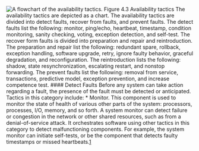 ![A flowchart of the availability tactics.](graphics/04fig03.jpg) Figure 4.3 Availability tactics The availability tactics are depicted as a chart. The availability tactics are divided into detect faults, recover from faults, and prevent faults. The detect faults list the following: monitor, ping/echo, heartbeat, timestamp, condition monitoring, sanity checking, voting, exception detection, and self-test. The recover form faults is divided into preparation and repair and reintroduction. The preparation and repair list the following: redundant spare, rollback, exception handling, software upgrade, retry, ignore faulty behavior, graceful degradation, and reconfiguration. The reintroduction lists the following: shadow, state resynchronization, escalating restart, and nonstop forwarding. The prevent faults list the following: removal from service, transactions, predictive model, exception prevention, and increase competence test. #### Detect Faults Before any system can take action regarding a fault, the presence of the fault must be detected or anticipated. Tactics in this category include: *  Monitor. This component is used to monitor the state of health of various other parts of the system: processors, processes, I/O, memory, and so forth. A system monitor can detect failure or congestion in the network or other shared resources, such as from a denial-of-service attack. It orchestrates software using other tactics in this category to detect malfunctioning components. For example, the system monitor can initiate self-tests, or be the component that detects faulty timestamps or missed heartbeats.[1](ch04.xhtml#ch04fn1a)